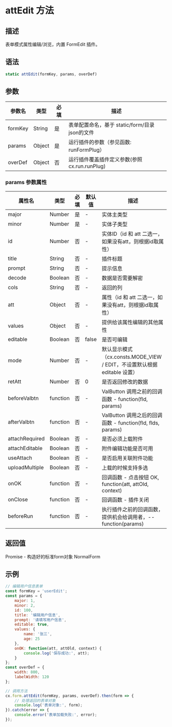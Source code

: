 # attEdit 方法

## 描述
表单模式属性编辑/浏览，内置 FormEdit 插件。

## 语法
```js
static attEdit(formKey, params, overDef)
```

## 参数
| 参数名 | 类型 | 必填 | 描述 |
| --- | --- | --- | --- |
| formKey | String | 是 | 表单配置命名，基于 static/form/目录json的文件 |
| params | Object | 是 | 运行插件的参数（参见函数: runFormPlug） |
| overDef | Object | 否 | 运行插件覆盖插件定义参数(参照 cx.run.runPlug) |

### params 参数属性
| 属性名 | 类型 | 必填 | 默认值 | 描述 |
| --- | --- | --- | --- | --- |
| major | Number | 是 | - | 实体主类型 |
| minor | Number | 是 | - | 实体子类型 |
| id | Number | 否 | - | 实体ID（id 和 att 二选一，如果没有att，则根据id取属性） |
| title | String | 否 | - | 插件标题 |
| prompt | String | 否 | - | 提示信息 |
| decode | Boolean | 否 | - | 数据是否需要解密 |
| cols | String | 否 | - | 返回的列 |
| att | Object | 否 | - | 属性（id 和 att 二选一，如果没有att，则根据id取属性） |
| values | Object | 否 | - | 提供给该属性编辑的其他属性 |
| editable | Boolean | 否 | false | 是否可编辑 |
| mode | Number | 否 | - | 默认显示模式（cx.consts.MODE_VIEW / EDIT，不设置默认根据 editable 设置） |
| retAtt | Number | 否 | 0 | 是否返回修改的数据 |
| beforeValbtn | function | 否 | - | ValButton 调用之前的回调函数 - function(fld, params) |
| afterValbtn | function | 否 | - | ValButton 调用之后的回调函数 - function(fld, flds, params) |
| attachRequired | Boolean | 否 | - | 是否必须上载附件 |
| attachEditable | Boolean | 否 | - | 附件编辑功能是否可用 |
| useAttach | Boolean | 否 | - | 是否启用关联附件功能 |
| uploadMultiple | Boolean | 否 | - | 上载的时候支持多选 |
| onOK | function | 否 | - | 回调函数 - 点击按钮 OK, function(att, attOld, context) |
| onClose | function | 否 | - | 回调函数 - 插件关闭 |
| beforeRun | function | 否 | - | 执行插件之前的回调函数，提供机会给调用者，-- function(params) |

## 返回值
Promise - 构造好的标准form对象 NormalForm 

## 示例
```js
// 编辑用户信息表单
const formKey = 'userEdit';
const params = {
    major: 1,
    minor: 2,
    id: 100,
    title: '编辑用户信息',
    prompt: '请填写用户信息',
    editable: true,
    values: {
        name: '张三',
        age: 25
    },
    onOK: function(att, attOld, context) {
        console.log('保存成功:', att);
    }
};
const overDef = {
    width: 800,
    labelWidth: 120
};

// 调用方法
cx.form.attEdit(formKey, params, overDef).then(form => {
    // 处理返回的表单对象
    console.log('表单对象:', form);
}).catch(error => {
    console.error('表单加载失败:', error);
});